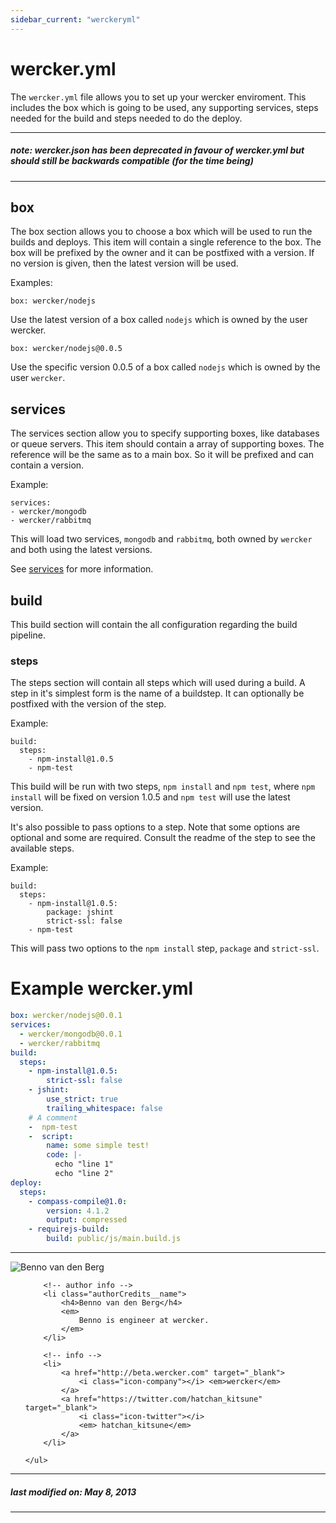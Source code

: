 ```yaml
---
sidebar_current: "werckeryml"
---
```


# wercker.yml

The `wercker.yml` file allows you to set up your wercker enviroment. This includes the box which is going to be used, any supporting services, steps needed for the  build and steps needed to do the deploy.

***
##### note: wercker.json has been deprecated in favour of wercker.yml but should still be backwards compatible (for the time being)
***


## box

The box section allows you to choose a box which will be used to run the builds and deploys. This item will contain a single reference to the box. The box will be prefixed by the owner and it can be postfixed with a version. If no version is given, then the latest version will be used.

Examples:

    box: wercker/nodejs

Use the latest version of a box called `nodejs` which is owned by the user wercker.

    box: wercker/nodejs@0.0.5

Use the specific version 0.0.5 of a box called `nodejs` which is owned by the user `wercker`.

## services

The services section allow you to specify supporting boxes, like databases or queue servers. This item should contain a array of supporting boxes. The reference will be the same as to a main box. So it will be prefixed and can contain a version.

Example:

    services:
    - wercker/mongodb
    - wercker/rabbitmq

This will load two services, `mongodb` and `rabbitmq`, both owned by `wercker` and both using the latest versions.

See [services](/articles/services/) for more information.

## build

This build section will contain the all configuration regarding the build pipeline.

### steps

The steps section will contain all steps which will used during a build. A step in it's simplest form is the name of a buildstep. It can optionally be postfixed with the version of the step.

Example:

    build:
      steps:
        - npm-install@1.0.5
        - npm-test

This build will be run with two steps, `npm install` and `npm test`, where `npm install` will be fixed on version 1.0.5 and `npm test` will use the latest version.

It's also possible to pass options to a step. Note that some options are optional and some are required. Consult the readme of the step to see the available steps.

Example:

    build:
      steps:
        - npm-install@1.0.5:
            package: jshint
            strict-ssl: false
        - npm-test

This will pass two options to the `npm install` step, `package` and `strict-ssl`.

# Example wercker.yml

```yaml
box: wercker/nodejs@0.0.1
services:
  - wercker/mongodb@0.0.1
  - wercker/rabbitmq
build:
  steps:
    - npm-install@1.0.5:
        strict-ssl: false
    - jshint:
        use_strict: true
        trailing_whitespace: false
    # A comment
    -  npm-test
    -  script:
        name: some simple test!
        code: |-
          echo "line 1"
          echo "line 2"
deploy:
  steps:
    - compass-compile@1.0:
        version: 4.1.2
        output: compressed
    - requirejs-build:
        build: public/js/main.build.js
```

-------

<div class="authorCredits">
    <span class="profile-picture">
        <img src="https://secure.gravatar.com/avatar/dff7a3e4eadab56aa69a24569cb61e98?d=identicon&s=192" alt="Benno van den Berg"/>
    </span>
    <ul class="authorCredits">

        <!-- author info -->
        <li class="authorCredits__name">
            <h4>Benno van den Berg</h4>
            <em>
                Benno is engineer at wercker.
            </em>
        </li>

        <!-- info -->
        <li>
            <a href="http://beta.wercker.com" target="_blank">
                <i class="icon-company"></i> <em>wercker</em>
            </a>
            <a href="https://twitter.com/hatchan_kitsune" target="_blank">
                <i class="icon-twitter"></i>
                <em> hatchan_kitsune</em>
            </a>
        </li>

    </ul>
</div>

-------
##### last modified on: May 8, 2013
-------

